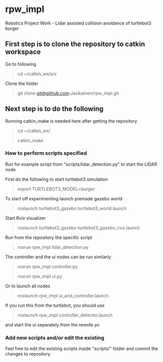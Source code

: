 # rpw_impl
Robotics Project Work - Lidar assisted collision avoidance of turtlebot3 burger

## First step is to clone the repository to catkin workspace

Go to following
> cd ~/catkin_ws/src

Clone the folder
> git clone git@github.com:Jasikainen/rpw_impl.git

## Next step is to do the following

Running catkin_make is needed here after getting the repository
> cd ~/catkin_ws/

> catkin_make

### How to perform scripts specified
Run for example script from "scripts/lidar_detection.py" to start the LIDAR node

First do the following to start turtlebot3 simulation
> export TURTLEBOT3_MODEL=burger

To start off experimenting launch premade gazebo world 
> roslaunch turtlebot3_gazebo turtlebot3_world.launch

Start Rviz visualizer
> roslaunch turtlebot3_gazebo turtlebot3_gazebo_rviz.launch

Run from the repository the specific script
> rosrun rpw_impl lidar_detection.py

The controller and the ui nodes can be run similarly
> rosrun rpw_impl controller.py

> rosrun rpw_impl ui.py

Or to launch all nodes
> roslaunch rpw_impl ui_and_controller.launch

If you run this from the turtlebot, you should use
> roslaunch rpw_impl controller_detector.launch

and start the ui separately from the remote pc

### Add new scripts and/or edit the existing

Feel free to edit the existing scripts inside "scripts/" folder and commit the changes to repository
